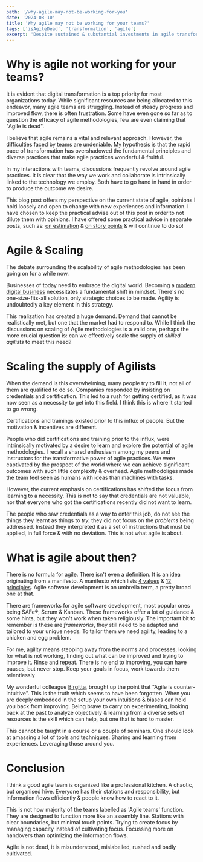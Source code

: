 ```yaml
---
path: '/why-agile-may-not-be-working-for-you'
date: '2024-08-10'
title: 'Why agile may not be working for your teams?'
tags: ['isAgileDead', 'transformation', 'agile']
excerpt: 'Despite sustained & substantial investments in agile transformation, many teams are struggling to transform. This is an opinion post pondering if scaling the supply of skilled agilist is the reason.'
---
```


# Why is agile not working for your teams?

It is evident that digital transformation is a top priority for most organizations today. While significant resources are being allocated to this endeavor, many agile teams are struggling. Instead of steady progress and improved flow, there is often frustration. Some have even gone so far as to question the efficacy of agile methodologies, few are even claiming that "Agile is dead".

I believe that agile remains a vital and relevant approach. However, the difficulties faced by teams are undeniable. My hypothesis is that the rapid pace of transformation has overshadowed the fundamental principles and diverse practices that make agile practices wonderful & fruitful.

In my interactions with teams, discussions frequently revolve around agile practices. It is clear that the way we work and collaborate is intrinsically linked to the technology we employ. Both have to go hand in hand in order to produce the outcome we desire.

This blog post offers my perspective on the current state of agile, opinions I hold loosely and open to change with new experiences and information.
I have chosen to keep the practical advise out of this post in order to not dilute them with opinions. I have offered some practical advice in separate posts, such as: [on estimation](https://observance.io/blog/making-scope-negotiable/) & [on story points](https://observance.io/blog/making-story-points-work/) & will continue to do so!

# Agile & Scaling

The debate surrounding the scalability of agile methodologies has been going on for a while now.

Businesses of today need to embrace the digital world. Becoming a [modern digital business](https://www.thoughtworks.com/perspectives/edition8-modern-digital-business) necessitates a fundamental shift in mindset. There's no one-size-fits-all solution, only strategic choices to be made. Agility is undoubtedly a key element in this strategy.

This realization has created a huge demand. Demand that cannot be realistically met, but one that the market had to respond to. While I think the discussions on scaling of Agile methodologies is a valid one, perhaps the more crucial question is: can we effectively scale the supply of _skilled agilists_ to meet this need?

# Scaling the supply of Agilists

When the demand is this overwhelming, many people try to fill it, not all of them are qualified to do so. Companies responded by insisting on credentials and certification. This led to a rush for getting certified, as it was now seen as a necessity to get into this field. I think this is where it started to go wrong.

Certifications and trainings existed prior to this influx of people. But the motivation & incentives are different.

People who did certifications and training prior to the influx, were intrinsically motivated by a desire to learn and explore the potential of agile methodologies. I recall a shared enthusiasm among my peers and instructors for the transformative power of agile practices. We were captivated by the prospect of the world where we can achieve significant outcomes with such little complexity & overhead. Agile methodoliges made the team feel seen as humans with ideas than machines with tasks.

However, the current emphasis on certifications has shifted the focus from learning to a necessity. This is not to say that credentials are not valuable, nor that everyone who got the certifications recently did not want to learn.

The people who saw credentials as a way to enter this job, do not see the things they learnt as things to _try_, they did not focus on the _problems_ being addressed. Instead they interpreted it as a set of instructions that must be applied, in full force & with no deviation. This is not what agile is about.

# What is agile about then?

There is no formula for agile. There isn't even a definition. It is an idea originating from a manifesto. A manifesto which lists [4 values](https://agilemanifesto.org/) & [12 principles](https://agilemanifesto.org/principles.html). Agile software development is an umbrella term, a pretty broad one at that.

There are frameworks for agile software development, most popular ones being SAFe®, Scrum & Kanban. These frameworks offer a lot of guidance & some hints, but they won't work when taken religiously. The important bit to remember is these are _frameworks_, they still need to be adapted and tailored to your unique needs. To tailor them we need agility, leading to a chicken and egg problem.

For me, agility means stepping away from the norms and processes, looking for what is not working, finding out what can be improved and trying to improve it. Rinse and repeat. There is no end to improving, you can have pauses, but never stop. Keep your goals in focus, work towards them relentlessly

My wonderful colleague [Birgitta](https://birgitta.info/), brought up the point that "Agile is counter-intuitive". This is the truth which seems to have been forgotten. When you are deeply embedded in the setup your own intuitions & biases can hold you back from improving. Being brave to carry on experimenting, looking back at the past to analyze objectively & learning from a diverse sets of resources is the skill which can help, but one that is hard to master.

This cannot be taught in a course or a couple of seminars. One should look at amassing a lot of tools and techniques. Sharing and learning from experiences. Leveraging those around you.

# Conclusion

I think a good agile team is organized like a professional kitchen. A chaotic, but organised hive. Everyone has their stations and responsibility, but information flows efficiently & people know how to react to it.

This is not how majority of the teams labelled as 'Agile teams' function. They are designed to function more like an assembly line. Stations with clear boundaries, but minimal touch points. Trying to create focus by managing capacity instead of cultivating focus. Focussing more on handovers than optimizing the information flows.

Agile is not dead, it is misunderstood, mislabelled, rushed and badly cultivated.
